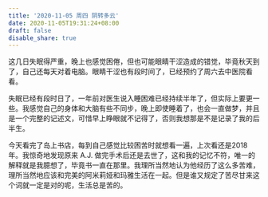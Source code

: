 ```yaml
---
title: '2020-11-05 周四 阴转多云'
date: 2020-11-05T19:31:24+08:00
draft: false
disable_share: true
---
```


这几日失眠得严重，晚上也感觉困倦，但也可能眼睛干涩造成的错觉，毕竟秋天到了，自己还每天对着电脑。眼睛干涩也有段时间了，已经预约了周六去中医院看看。

失眠已经有段时日了，一年前对医生说入睡困难已经持续半年了，但实际上要更一些。我感觉自己的身体和大脑有些不同步，晚上即使睡着了，也会一直做梦，并且是一个完整的记述文，可惜早上睁眼就不记得了，否则我想那是不是记录了我的后半生。

今天看完了岛上书店，每到自己感觉比较困苦时就想看一遍，上次看还是2018年。我惊奇地发现原来 A.J. 做完手术后还是去世了，这和我的记忆不符，唯一的解释就是我臆想了，毕竟书一直在那里。我理所当然地认为他经历了这么多苦难，理所当然地应该和完美的阿米莉娅和玛雅生活在一起。但是谁又规定了苦尽甘来这个词就一定是对的呢，生活总是苦的。
